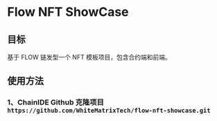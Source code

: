 # Flow NFT ShowCase

## 目标

基于 FLOW 链发型一个 NFT 模板项目，包含合约端和前端。

## 使用方法

### 1、ChainIDE Github 克隆项目 `https://github.com/WhiteMatrixTech/flow-nft-showcase.git`
